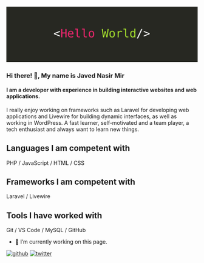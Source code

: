 ![I am a developer with experience in building interactive websites and web applications.](https://github.com/mirjaved/mirjaved/blob/main/hello-world.jpg)

### Hi there! 👋, My name is Javed Nasir Mir
#### I am a developer with experience in building interactive websites and web applications.

I really enjoy working on frameworks such as Laravel for developing web applications and Livewire for building dynamic interfaces, as well as working in WordPress.  A fast learner, self-motivated and a team player, a tech enthusiast and always want to learn new things.

## Languages I am competent with
PHP / JavaScript / HTML / CSS

## Frameworks I am competent with
Laravel / Livewire

## Tools I have worked with
Git / VS Code / MySQL / GitHub

- 🔭 I’m currently working on this page. 


[<img src='https://cdn.jsdelivr.net/npm/simple-icons@3.0.1/icons/github.svg' alt='github' height='40'>](https://github.com/mirjaved)  [<img src='https://cdn.jsdelivr.net/npm/simple-icons@3.0.1/icons/twitter.svg' alt='twitter' height='40'>](https://twitter.com/JavedNasirMir) 
